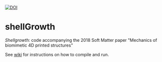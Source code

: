 [![DOI](https://zenodo.org/badge/145997626.svg)](https://zenodo.org/badge/latestdoi/145997626)

# shellGrowth
_Shellgrowth_: code accompanying the 2018 Soft Matter paper "Mechanics of biomimetic 4D printed structures" 

See [wiki](https://github.com/wimvanrees/growth_SM2018/wiki) for instructions on how to compile and run.
